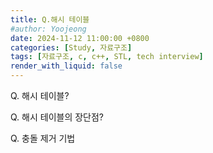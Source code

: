 ```yaml
---
title: Q.해시 테이블
#author: Yoojeong
date: 2024-11-12 11:00:00 +0800
categories: [Study, 자료구조]
tags: [자료구조, c, c++, STL, tech interview]
render_with_liquid: false
---
```



Q. 해시 테이블?  

Q. 해시 테이블의 장단점?  

Q. 충돌 제거 기법  
